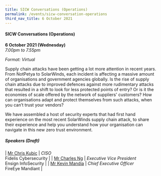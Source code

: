 ```yaml
---
title: SICW Conversations (Operations)
permalink: /events/sicw-conversation-operations
third_nav_title: 6 October 2021
---
```

#### **SICW Conversations (Operations)**

**6 October 2021 (Wednesday)**  
*7.00pm to 7.55pm*

*Format: Virtual*

Supply chain attacks have been getting a lot more attention in recent years. From NotPetya to SolarWinds, each incident is affecting a massive amount of organisations and government agencies globally. Is the rise of supply chain attacks due to improved defences against more rudimentary attacks that resulted in a shift to look for less protected points of entry? Or is it the economies of scale offered by the network of  suppliers' customers? How can organisations adapt and protect themselves from such attacks, when you can’t trust your vendors? 

We have assembled a host of security experts that had first hand experience on the most recent SolarWinds supply chain attack, to share their experience and help you understand how your organisation can navigate in this new zero trust environment.

##### **Speakers (Draft)**

| [Mr Chris Kubic](/speaker-chris-kubic)  | *CISO*<br>Fidelis Cybersecurity                  |
| [Mr Charles Ng](/speaker-charles-ng)  | *Executive Vice President*<br>Ensign InfoSecurity                  |
| [Mr Kevin Mandia](/speaker-kevin-mandia)  | *Chief Executive Officer*<br>FireEye Mandiant                  |